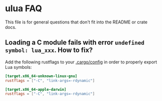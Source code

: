 # ulua FAQ

This file is for general questions that don't fit into the README or crate docs.

## Loading a C module fails with error `undefined symbol: lua_xxx`. How to fix?

Add the following rustflags to your [.cargo/config](http://doc.crates.io/config.html) in order to properly export Lua symbols:

```toml
[target.x86_64-unknown-linux-gnu]
rustflags = ["-C", "link-args=-rdynamic"]

[target.x86_64-apple-darwin]
rustflags = ["-C", "link-args=-rdynamic"]
```